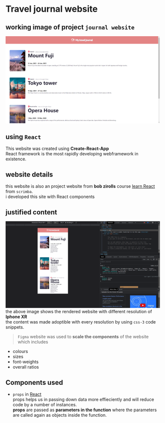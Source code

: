 # Travel journal website 
## working image of project `journal website`
![](public/images/main.png)
## using `React`
 This website was created using **Create-React-App**
<br/>React framework is the most rapidly developing
webframework in existence.
## website details
this website is also an project website from **bob zirolls** course [learn React](https://scrimba.com/learn/learnreact) from `scrimba`.<br/>
i developed this site with React components<br/>
## justified content
![](public/images/main2.png)
the above image shows the rendered website with different resolution of **Iphone XR**
<br/>
the content was made adoptible with every resolution by using `css-3` code snippets.
<br/>
> `Figma` website was used to **scale the components** of the website which includes
- colours
- sizes
- font-weights
- overall ratios
     
## Components used
- `props` in [React](https://www.javatpoint.com/react-props#:~:text=React%20Props,-Props%20stand%20for&text=It%20is%20an%20object%20which,arguments%20passed%20in%20a%20function.)  <br/>
 props helps us in passing down data more effieciently and will reduce code by a number of instances.<br/>
 **props** are passed as **parameters in the function** where the parameters are called again as objects inside the function.    
 